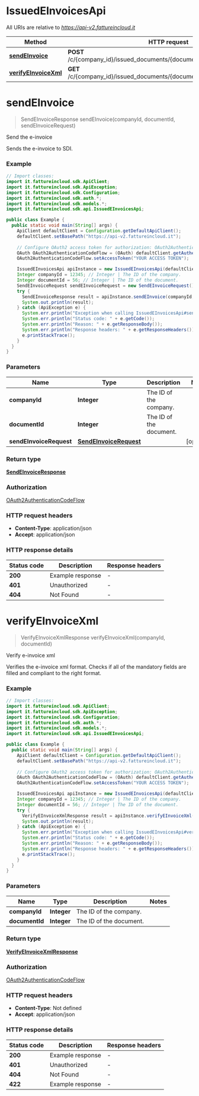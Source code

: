 # IssuedEInvoicesApi

All URIs are relative to *https://api-v2.fattureincloud.it*

Method | HTTP request | Description
------------- | ------------- | -------------
[**sendEInvoice**](IssuedEInvoicesApi.md#sendEInvoice) | **POST** /c/{company_id}/issued_documents/{document_id}/e_invoice/send | Send the e-invoice
[**verifyEInvoiceXml**](IssuedEInvoicesApi.md#verifyEInvoiceXml) | **GET** /c/{company_id}/issued_documents/{document_id}/e_invoice/xml_verify | Verify e-invoice xml


<a name="sendEInvoice"></a>
# **sendEInvoice**
> SendEInvoiceResponse sendEInvoice(companyId, documentId, sendEInvoiceRequest)

Send the e-invoice

Sends the e-invoice to SDI.

### Example
```java
// Import classes:
import it.fattureincloud.sdk.ApiClient;
import it.fattureincloud.sdk.ApiException;
import it.fattureincloud.sdk.Configuration;
import it.fattureincloud.sdk.auth.*;
import it.fattureincloud.sdk.models.*;
import it.fattureincloud.sdk.api.IssuedEInvoicesApi;

public class Example {
  public static void main(String[] args) {
    ApiClient defaultClient = Configuration.getDefaultApiClient();
    defaultClient.setBasePath("https://api-v2.fattureincloud.it");
    
    // Configure OAuth2 access token for authorization: OAuth2AuthenticationCodeFlow
    OAuth OAuth2AuthenticationCodeFlow = (OAuth) defaultClient.getAuthentication("OAuth2AuthenticationCodeFlow");
    OAuth2AuthenticationCodeFlow.setAccessToken("YOUR ACCESS TOKEN");

    IssuedEInvoicesApi apiInstance = new IssuedEInvoicesApi(defaultClient);
    Integer companyId = 12345; // Integer | The ID of the company.
    Integer documentId = 56; // Integer | The ID of the document.
    SendEInvoiceRequest sendEInvoiceRequest = new SendEInvoiceRequest(); // SendEInvoiceRequest | 
    try {
      SendEInvoiceResponse result = apiInstance.sendEInvoice(companyId, documentId, sendEInvoiceRequest);
      System.out.println(result);
    } catch (ApiException e) {
      System.err.println("Exception when calling IssuedEInvoicesApi#sendEInvoice");
      System.err.println("Status code: " + e.getCode());
      System.err.println("Reason: " + e.getResponseBody());
      System.err.println("Response headers: " + e.getResponseHeaders());
      e.printStackTrace();
    }
  }
}
```

### Parameters

Name | Type | Description  | Notes
------------- | ------------- | ------------- | -------------
 **companyId** | **Integer**| The ID of the company. |
 **documentId** | **Integer**| The ID of the document. |
 **sendEInvoiceRequest** | [**SendEInvoiceRequest**](SendEInvoiceRequest.md)|  | [optional]

### Return type

[**SendEInvoiceResponse**](SendEInvoiceResponse.md)

### Authorization

[OAuth2AuthenticationCodeFlow](../README.md#OAuth2AuthenticationCodeFlow)

### HTTP request headers

 - **Content-Type**: application/json
 - **Accept**: application/json

### HTTP response details
| Status code | Description | Response headers |
|-------------|-------------|------------------|
**200** | Example response |  -  |
**401** | Unauthorized |  -  |
**404** | Not Found |  -  |

<a name="verifyEInvoiceXml"></a>
# **verifyEInvoiceXml**
> VerifyEInvoiceXmlResponse verifyEInvoiceXml(companyId, documentId)

Verify e-invoice xml

Verifies the e-invoice xml format. Checks if all of the mandatory fields are filled and compliant to the right format.

### Example
```java
// Import classes:
import it.fattureincloud.sdk.ApiClient;
import it.fattureincloud.sdk.ApiException;
import it.fattureincloud.sdk.Configuration;
import it.fattureincloud.sdk.auth.*;
import it.fattureincloud.sdk.models.*;
import it.fattureincloud.sdk.api.IssuedEInvoicesApi;

public class Example {
  public static void main(String[] args) {
    ApiClient defaultClient = Configuration.getDefaultApiClient();
    defaultClient.setBasePath("https://api-v2.fattureincloud.it");
    
    // Configure OAuth2 access token for authorization: OAuth2AuthenticationCodeFlow
    OAuth OAuth2AuthenticationCodeFlow = (OAuth) defaultClient.getAuthentication("OAuth2AuthenticationCodeFlow");
    OAuth2AuthenticationCodeFlow.setAccessToken("YOUR ACCESS TOKEN");

    IssuedEInvoicesApi apiInstance = new IssuedEInvoicesApi(defaultClient);
    Integer companyId = 12345; // Integer | The ID of the company.
    Integer documentId = 56; // Integer | The ID of the document.
    try {
      VerifyEInvoiceXmlResponse result = apiInstance.verifyEInvoiceXml(companyId, documentId);
      System.out.println(result);
    } catch (ApiException e) {
      System.err.println("Exception when calling IssuedEInvoicesApi#verifyEInvoiceXml");
      System.err.println("Status code: " + e.getCode());
      System.err.println("Reason: " + e.getResponseBody());
      System.err.println("Response headers: " + e.getResponseHeaders());
      e.printStackTrace();
    }
  }
}
```

### Parameters

Name | Type | Description  | Notes
------------- | ------------- | ------------- | -------------
 **companyId** | **Integer**| The ID of the company. |
 **documentId** | **Integer**| The ID of the document. |

### Return type

[**VerifyEInvoiceXmlResponse**](VerifyEInvoiceXmlResponse.md)

### Authorization

[OAuth2AuthenticationCodeFlow](../README.md#OAuth2AuthenticationCodeFlow)

### HTTP request headers

 - **Content-Type**: Not defined
 - **Accept**: application/json

### HTTP response details
| Status code | Description | Response headers |
|-------------|-------------|------------------|
**200** | Example response |  -  |
**401** | Unauthorized |  -  |
**404** | Not Found |  -  |
**422** | Example response |  -  |

